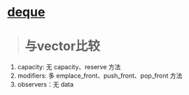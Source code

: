 # [deque](http://www.cplusplus.com/reference/deque/deque/)

># 与vector比较
1. capacity: 无 capacity、reserve 方法
2. modifiers:  多 emplace_front、push_front、pop_front 方法
3. observers：无 data